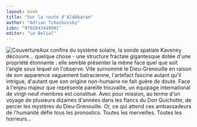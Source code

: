 ```yaml
---
layout: book
title: "Sur la route d'Aldébaran"
author: "Adrian Tchaikovsky"
isbn: "9782843449901"
editor: "Le Belial"
---
```

![Couverture](/img/9782843449901.jpg)Aux confins du système solaire, la sonde spatiale Kaveney découvre... quelque chose - une structure fractale gigantesque dotée d'une propriété étonnante : elle semble présenter la même face quel que soit l'angle sous lequel on l'observe. Vite surnommé le Dieu-Grenouille en raison de son apparence vaguement batracienne, l'artefact fascine autant qu'il intrigue, d'autant que son origine non-humaine ne fait guère de doute. Face à l'enjeu majeur que représente pareille trouvaille, un équipage international de vingt-neuf membres est constitué. Avec pour mission, au terme d'un voyage de plusieurs dizaines d'années dans les flancs du Don Quichotte, de percer les mystères du Dieu-Grenouille. Or, ce qui attend ces ambassadeurs de l'humanité défie tous les pronostics. Toutes les merveilles. Toutes les horreurs...
